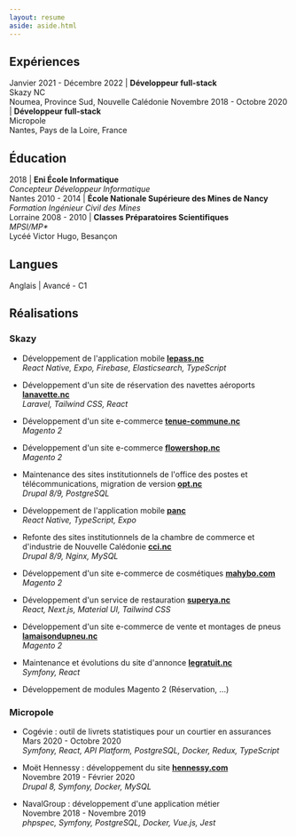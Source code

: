 ```yaml
---
layout: resume
aside: aside.html
---
```


## Expériences

Janvier 2021 - Décembre 2022 | **Développeur full-stack**<br>Skazy NC<br>Noumea, Province Sud, Nouvelle Calédonie
Novembre 2018 - Octobre 2020 | **Développeur full-stack**<br>Micropole<br>Nantes, Pays de la Loire, France

## Éducation

2018 | **Eni École Informatique**<br>*Concepteur Développeur Informatique*<br>Nantes
2010 - 2014 | **École Nationale Supérieure des Mines de Nancy**<br>*Formation Ingénieur Civil des Mines*<br>Lorraine
2008 - 2010 | **Classes Préparatoires Scientifiques**<br>*MPSI/MP\**<br>Lycéé Victor Hugo, Besançon

## Langues 

Anglais | Avancé - C1

## Réalisations

### Skazy

- Développement de l'application mobile **[lepass.nc](https://play.google.com/store/apps/details?id=nc.lepass.app&hl=en_US&gl=US&pli=1)**\
 *React Native, Expo, Firebase, Elasticsearch, TypeScript*

- Développement d'un site de réservation des navettes aéroports **[lanavette.nc](https://arc-en-ciel.qual.skazy.cloud)**\
*Laravel, Tailwind CSS, React*

- Développement d'un site e-commerce **[tenue-commune.nc](https://tenue-commune.nc/)**\
*Magento 2*

- Développement d'un site e-commerce **[flowershop.nc](https://flowershop.qual.skazy.cloud/)**\
*Magento 2*

- Maintenance des sites institutionnels de l'office des postes et télécommunications, migration de version **[opt.nc](https://www.opt.nc/)**\
*Drupal 8/9, PostgreSQL*

- Développement de l'application mobile **[panc](https://play.google.com/store/apps/details?id=nc.skazy.app.panc*&hl=en_US&gl=US)**\
*React Native, TypeScript, Expo*

- Refonte des sites institutionnels de la chambre de commerce et d'industrie de Nouvelle Calédonie **[cci.nc](https://www.cci.nc)**\
*Drupal 8/9, Nginx, MySQL*

- Développement d'un site e-commerce de cosmétiques **[mahybo.com](https://mahybo.com)**\
*Magento 2*

- Développement d'un service de restauration **[superya.nc](https://superya.nc)**\
*React, Next.js, Material UI, Tailwind CSS*

- Développement d'un site e-commerce de vente et montages de pneus **[lamaisondupneu.nc](https://la-maison-du-pneu.qual.skazy.cloud/)**\
*Magento 2*

- Maintenance et évolutions du site d'annonce **[legratuit.nc](https://legratuit.nc/)**\
*Symfony, React*

- Développement de modules Magento 2 (Réservation, ...)

### Micropole

- Cogévie : outil de livrets statistiques pour un courtier en assurances\
Mars 2020 - Octobre 2020\
*Symfony, React, API Platform, PostgreSQL, Docker, Redux, TypeScript*

- Moët Hennessy : développement du site **[hennessy.com](https://www.hennessy.com)**\
Novembre 2019 - Février 2020\
*Drupal 8, Symfony, Docker, MySQL*

- NavalGroup : développement d'une application métier\
Novembre 2018 - Novembre 2019\
*phpspec, Symfony, PostgreSQL, Docker, Vue.js, Jest*
